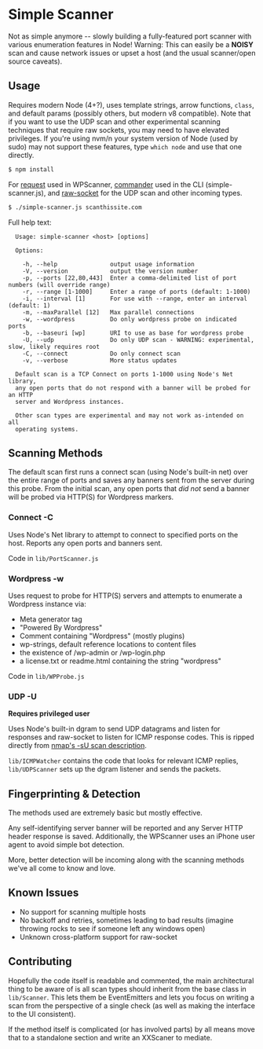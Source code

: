 # Simple Scanner

Not as simple anymore -- slowly building a fully-featured port scanner with various enumeration features in Node!  Warning: This can easily be a **NOISY** scan and cause network issues or upset a host (and the usual scanner/open source caveats).

## Usage

Requires modern Node (4+?), uses template strings, arrow functions, `class`, and default params (possibly others, but modern v8 compatible). Note that if you want to use the UDP scan and other experimental scanning techniques that require raw sockets, you may need to have elevated privileges. If you're using nvm/n your system version of Node (used by sudo) may not support these features, type `which node` and use that one directly.

```sh
$ npm install
```

For [request](https://github.com/request/request) used in WPScanner, [commander](https://github.com/tj/commander.js) used in the CLI (simple-scanner.js), and [raw-socket](https://github.com/stephenwvickers/node-raw-socket) for the UDP scan and other incoming types.

```sh
$ ./simple-scanner.js scanthissite.com
```

Full help text:

```
  Usage: simple-scanner <host> [options]

  Options:

    -h, --help               output usage information
    -V, --version            output the version number
    -p, --ports [22,80,443]  Enter a comma-delimited list of port numbers (will override range)
    -r, --range [1-1000]     Enter a range of ports (default: 1-1000)
    -i, --interval [1]       For use with --range, enter an interval (default: 1)
    -m, --maxParallel [12]   Max parallel connections
    -w, --wordpress          Do only wordpress probe on indicated ports
    -b, --baseuri [wp]       URI to use as base for wordpress probe
    -U, --udp                Do only UDP scan - WARNING: experimental, slow, likely requires root
    -C, --connect            Do only connect scan
    -v, --verbose            More status updates

  Default scan is a TCP Connect on ports 1-1000 using Node's Net library,
  any open ports that do not respond with a banner will be probed for an HTTP
  server and Wordpress instances.

  Other scan types are experimental and may not work as-intended on all
  operating systems.
```

## Scanning Methods

The default scan first runs a connect scan (using Node's built-in net) over the entire range of ports and saves any banners sent from the server during this probe. From the initial scan, any open ports that _did not_ send a banner will be probed via HTTP(S) for Wordpress markers.

### Connect -C

Uses Node's Net library to attempt to connect to specified ports on the host. Reports any open ports and banners sent.

Code in `lib/PortScanner.js`

### Wordpress -w

Uses request to probe for HTTP(S) servers and attempts to enumerate a Wordpress instance via:

* Meta generator tag
* "Powered By Wordpress"
* Comment containing "Wordpress" (mostly plugins)
* wp-strings, default reference locations to content files
* the existence of /wp-admin or /wp-login.php
* a license.txt or readme.html containing the string "wordpress"

Code in `lib/WPProbe.js`

### UDP -U

**Requires privileged user**

Uses Node's built-in dgram to send UDP datagrams and listen for responses and raw-socket to listen for ICMP response codes. This is ripped directly from [nmap's -sU scan description](https://nmap.org/book/man-port-scanning-techniques.html).

`lib/ICMPWatcher` contains the code that looks for relevant ICMP replies, `lib/UDPScanner` sets up the dgram listener and sends the packets.

## Fingerprinting & Detection 

The methods used are extremely basic but mostly effective.

Any self-identifying server banner will be reported and any Server HTTP header response is saved. Additionally, the WPScanner uses an iPhone user agent to avoid simple bot detection.

More, better detection will be incoming along with the scanning methods we've all come to know and love.

## Known Issues

* No support for scanning multiple hosts
* No backoff and retries, sometimes leading to bad results (imagine throwing rocks to see if someone left any windows open)
* Unknown cross-platform support for raw-socket

## Contributing

Hopefully the code itself is readable and commented, the main architectural thing to be aware of is all scan types should inherit from the base class in `lib/Scanner`. This lets them be EventEmitters and lets you focus on writing a scan from the perspective of a single check (as well as making the interface to the UI consistent). 

If the method itself is complicated (or has involved parts) by all means move that to a standalone section and write an XXScaner to mediate.
